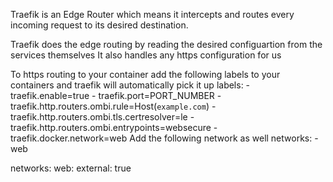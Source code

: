 Traefik is an Edge Router which means it intercepts and routes every incoming request to its desired destination.

Traefik does the edge routing by reading the desired configuartion from the services themselves
It also handles any https configuration for us

To https routing to your container add the following labels to your containers and traefik will automatically pick it up
    labels:
      - traefik.enable=true
      - traefik.port=PORT_NUMBER
      - traefik.http.routers.ombi.rule=Host(`example.com`)
      - traefik.http.routers.ombi.tls.certresolver=le
      - traefik.http.routers.ombi.entrypoints=websecure
      - traefik.docker.network=web
Add the following network as well
    networks:
      - web

networks:
  web:
    external: true
